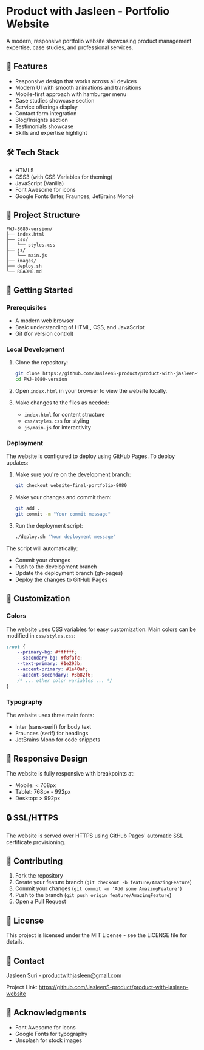 # Product with Jasleen - Portfolio Website

A modern, responsive portfolio website showcasing product management expertise, case studies, and professional services.

## 🌟 Features

- Responsive design that works across all devices
- Modern UI with smooth animations and transitions
- Mobile-first approach with hamburger menu
- Case studies showcase section
- Service offerings display
- Contact form integration
- Blog/Insights section
- Testimonials showcase
- Skills and expertise highlight

## 🛠 Tech Stack

- HTML5
- CSS3 (with CSS Variables for theming)
- JavaScript (Vanilla)
- Font Awesome for icons
- Google Fonts (Inter, Fraunces, JetBrains Mono)

## 📁 Project Structure

```
PWJ-8080-version/
├── index.html
├── css/
│   └── styles.css
├── js/
│   └── main.js
├── images/
├── deploy.sh
└── README.md
```

## 🚀 Getting Started

### Prerequisites

- A modern web browser
- Basic understanding of HTML, CSS, and JavaScript
- Git (for version control)

### Local Development

1. Clone the repository:
   ```bash
   git clone https://github.com/JasleenS-product/product-with-jasleen-website.git
   cd PWJ-8080-version
   ```

2. Open `index.html` in your browser to view the website locally.

3. Make changes to the files as needed:
   - `index.html` for content structure
   - `css/styles.css` for styling
   - `js/main.js` for interactivity

### Deployment

The website is configured to deploy using GitHub Pages. To deploy updates:

1. Make sure you're on the development branch:
   ```bash
   git checkout website-final-portfolio-8080
   ```

2. Make your changes and commit them:
   ```bash
   git add .
   git commit -m "Your commit message"
   ```

3. Run the deployment script:
   ```bash
   ./deploy.sh "Your deployment message"
   ```

The script will automatically:
- Commit your changes
- Push to the development branch
- Update the deployment branch (gh-pages)
- Deploy the changes to GitHub Pages

## 🎨 Customization

### Colors

The website uses CSS variables for easy customization. Main colors can be modified in `css/styles.css`:

```css
:root {
    --primary-bg: #ffffff;
    --secondary-bg: #f8fafc;
    --text-primary: #1e293b;
    --accent-primary: #1e40af;
    --accent-secondary: #3b82f6;
    /* ... other color variables ... */
}
```

### Typography

The website uses three main fonts:
- Inter (sans-serif) for body text
- Fraunces (serif) for headings
- JetBrains Mono for code snippets

## 📱 Responsive Design

The website is fully responsive with breakpoints at:
- Mobile: < 768px
- Tablet: 768px - 992px
- Desktop: > 992px

## 🔒 SSL/HTTPS

The website is served over HTTPS using GitHub Pages' automatic SSL certificate provisioning.

## 🤝 Contributing

1. Fork the repository
2. Create your feature branch (`git checkout -b feature/AmazingFeature`)
3. Commit your changes (`git commit -m 'Add some AmazingFeature'`)
4. Push to the branch (`git push origin feature/AmazingFeature`)
5. Open a Pull Request

## 📝 License

This project is licensed under the MIT License - see the LICENSE file for details.

## 📧 Contact

Jasleen Suri - productwithjasleen@gmail.com

Project Link: https://github.com/JasleenS-product/product-with-jasleen-website

## 🙏 Acknowledgments

- Font Awesome for icons
- Google Fonts for typography
- Unsplash for stock images 